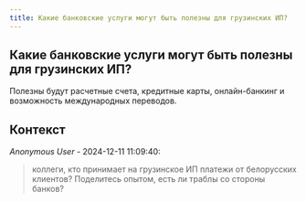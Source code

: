 ```yaml
---
title: Какие банковские услуги могут быть полезны для грузинских ИП?
---
```


## Какие банковские услуги могут быть полезны для грузинских ИП?

Полезны будут расчетные счета, кредитные карты, онлайн-банкинг и возможность международных переводов.

## Контекст

_Anonymous User_ - 2024-12-11 11:09:40:

> коллеги, кто принимает на грузинское ИП платежи от белорусских клиентов? Поделитесь опытом, есть ли траблы со стороны банков?
